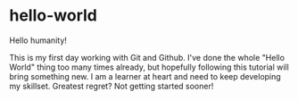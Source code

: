 # hello-world

Hello humanity!

This is my first day working with Git and Github.  I've done the whole "Hello World" thing too many times already, but hopefully following this tutorial will bring something new.  I am a learner at heart and need to keep developing my skillset.  Greatest regret?  Not getting started sooner!
